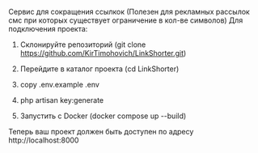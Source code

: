 Сервис для сокращения ссылкок (Полезен для рекламных рассылок смс при которых существует ограничение в кол-ве символов)
Для подключения проекта:
1) Склонируйте репозиторий
   (git clone https://github.com/KirTimohovich/LinkShorter.git)

2) Перейдите в каталог проекта (cd LinkShorter)

3) copy .env.example .env

4) php artisan key:generate
   
5) Запустить с Docker
   (docker compose up --build)

Теперь ваш проект должен быть доступен по адресу http://localhost:8000
